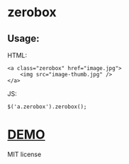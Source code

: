zerobox
=======

## Usage:

HTML:

    <a class="zerobox" href="image.jpg">
        <img src="image-thumb.jpg" />
    </a>

JS:
   
    $('a.zerobox').zerobox();


# [DEMO](http://goo.gl/30rcg)

MIT license
